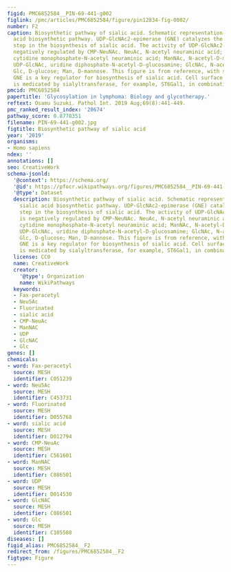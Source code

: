 ```yaml
---
figid: PMC6852584__PIN-69-441-g002
figlink: /pmc/articles/PMC6852584/figure/pin12834-fig-0002/
number: F2
caption: Biosynthetic pathway of sialic acid. Schematic representation of the sialic
  acid biosynthetic pathway. UDP‐GlcNAc2‐epimerase (GNE) catalyzes the rate‐limiting
  step in the biosynthesis of sialic acid. The activity of UDP‐GlcNAc2‐epimerase is
  negatively regulated by CMP‐NeuNAc. NeuAc, N‐acetyl neuraminic acid; CMP‐NeuAc,
  cytidine monophosphate‐N‐acetyl neuraminic acid; ManNAc, N‐acetyl‐D‐mannosamine;
  UDP‐GlcNAc, uridine diphosphate‐N‐acetyl‐D‐glucosamine; GlcNAc, N‐acetyl‐D‐glucosamine;
  Glc, D‐glucose; Man, D‐mannose. This figure is from reference, with slight modification.
  GNE is a key regulator for biosynthesis of sialic acid. Cell surface sialylation
  is medicated by sialyltransferase, for example, ST6Gal1, in combination with GNE.
pmcid: PMC6852584
papertitle: 'Glycosylation in lymphoma: Biology and glycotherapy.'
reftext: Osamu Suzuki. Pathol Int. 2019 Aug;69(8):441-449.
pmc_ranked_result_index: '28674'
pathway_score: 0.8778351
filename: PIN-69-441-g002.jpg
figtitle: Biosynthetic pathway of sialic acid
year: '2019'
organisms:
- Homo sapiens
ndex: ''
annotations: []
seo: CreativeWork
schema-jsonld:
  '@context': https://schema.org/
  '@id': https://pfocr.wikipathways.org/figures/PMC6852584__PIN-69-441-g002.html
  '@type': Dataset
  description: Biosynthetic pathway of sialic acid. Schematic representation of the
    sialic acid biosynthetic pathway. UDP‐GlcNAc2‐epimerase (GNE) catalyzes the rate‐limiting
    step in the biosynthesis of sialic acid. The activity of UDP‐GlcNAc2‐epimerase
    is negatively regulated by CMP‐NeuNAc. NeuAc, N‐acetyl neuraminic acid; CMP‐NeuAc,
    cytidine monophosphate‐N‐acetyl neuraminic acid; ManNAc, N‐acetyl‐D‐mannosamine;
    UDP‐GlcNAc, uridine diphosphate‐N‐acetyl‐D‐glucosamine; GlcNAc, N‐acetyl‐D‐glucosamine;
    Glc, D‐glucose; Man, D‐mannose. This figure is from reference, with slight modification.
    GNE is a key regulator for biosynthesis of sialic acid. Cell surface sialylation
    is medicated by sialyltransferase, for example, ST6Gal1, in combination with GNE.
  license: CC0
  name: CreativeWork
  creator:
    '@type': Organization
    name: WikiPathways
  keywords:
  - Fax-peracetyl
  - Neu5Ac
  - Fluorinated
  - sialic acid
  - CMP-NeuAc
  - ManNAC
  - UDP
  - GlcNAC
  - Glc
genes: []
chemicals:
- word: Fax-peracetyl
  source: MESH
  identifier: C051239
- word: Neu5Ac
  source: MESH
  identifier: C453731
- word: Fluorinated
  source: MESH
  identifier: D055768
- word: sialic acid
  source: MESH
  identifier: D012794
- word: CMP-NeuAc
  source: MESH
  identifier: C561601
- word: ManNAC
  source: MESH
  identifier: C086501
- word: UDP
  source: MESH
  identifier: D014530
- word: GlcNAC
  source: MESH
  identifier: C086501
- word: Glc
  source: MESH
  identifier: C105508
diseases: []
figid_alias: PMC6852584__F2
redirect_from: /figures/PMC6852584__F2
figtype: Figure
---
```

